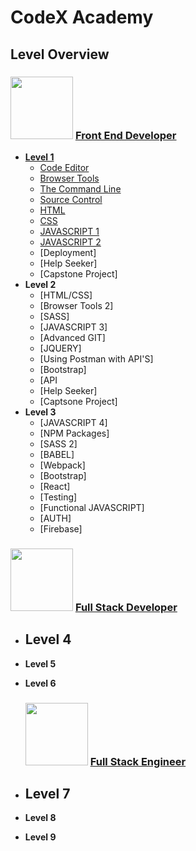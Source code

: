# CodeX Academy

## Level Overview

### [<img src="https://www.codex.academy/img/badges/fed-master.png" width="100" height="100">](./_level_categories/fed.md) [Front End Developer](./_level_categories/fed.md)

- [**Level 1**](./_levels/level-1.md)
  - [Code Editor](./tools/vscode.md)
  - [Browser Tools](./tools/chrome1.md)
  - [The Command Line](./tools/terminal1.md)
  - [Source Control](./tools/git1.md)
  - [HTML](./languages/html1.md)
  - [CSS](./languages/css1.md)
  - [JAVASCRIPT 1](./languages/javascript1.md)
  - [JAVASCRIPT 2](./languages/javascript2.md)
  - [Deployment]
  - [Help Seeker]
  - [Capstone Project]
- **Level 2**
  - [HTML/CSS]
  - [Browser Tools 2]
  - [SASS]
  - [JAVASCRIPT 3]
  - [Advanced GIT]
  - [JQUERY]
  - [Using Postman with API'S]
  - [Bootstrap]
  - [API
  - [Help Seeker]
  - [Captsone Project]
- **Level 3**
  - [JAVASCRIPT 4]
  - [NPM Packages]
  - [SASS 2]
  - [BABEL]
  - [Webpack]
  - [Bootstrap]
  - [React]
  - [Testing]
  - [Functional JAVASCRIPT]
  - [AUTH]
  - [Firebase]

### [<img src="https://www.codex.academy/img/badges/fsd-master.png" width="100" height="100">](./_level_categories/fed.md) [Full Stack Developer](./_level_categories/fed.md)

- ## **Level 4**
- **Level 5**
- **Level 6**

  ### [<img src="https://www.codex.academy/img/badges/fse-master.png" width="100" height="100">](./_level_categories/fed.md) [Full Stack Engineer](./_level_categories/fed.md)

- ## **Level 7**
- **Level 8**
- **Level 9**

</img>
